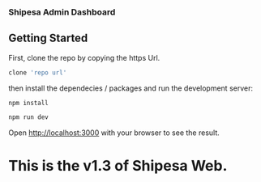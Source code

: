 
### Shipesa Admin Dashboard

## Getting Started

First, clone the repo by copying the https Url.  

```bash
clone 'repo url'
```

then install the dependecies / packages and run the development server:

```bash
npm install

npm run dev
```

Open [http://localhost:3000](http://localhost:3000) with your browser to see the result.


# This is the v1.3 of Shipesa Web.
